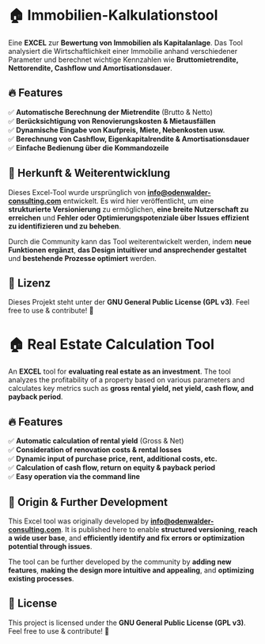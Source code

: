 # 🏠 Immobilien-Kalkulationstool

Eine **EXCEL** zur **Bewertung von Immobilien als Kapitalanlage**. Das Tool analysiert die Wirtschaftlichkeit einer Immobilie anhand verschiedener Parameter und berechnet wichtige Kennzahlen wie **Bruttomietrendite, Nettorendite, Cashflow und Amortisationsdauer**.

## 🔥 Features
✅ **Automatische Berechnung der Mietrendite** (Brutto & Netto)  
✅ **Berücksichtigung von Renovierungskosten & Mietausfällen**  
✅ **Dynamische Eingabe von Kaufpreis, Miete, Nebenkosten usw.**  
✅ **Berechnung von Cashflow, Eigenkapitalrendite & Amortisationsdauer**  
✅ **Einfache Bedienung über die Kommandozeile**  

## 📄 Herkunft & Weiterentwicklung
Dieses Excel-Tool wurde ursprünglich von **info@odenwalder-consulting.com** entwickelt. Es wird hier veröffentlicht, um eine **strukturierte Versionierung** zu ermöglichen, **eine breite Nutzerschaft zu erreichen** und **Fehler oder Optimierungspotenziale über Issues effizient zu identifizieren und zu beheben**.

Durch die Community kann das Tool weiterentwickelt werden, indem **neue Funktionen ergänzt**, **das Design intuitiver und ansprechender gestaltet** und **bestehende Prozesse optimiert** werden.

## 📄 Lizenz
Dieses Projekt steht unter der **GNU General Public License (GPL v3)**. Feel free to use & contribute! 🚀


# 🏠 Real Estate Calculation Tool

An **EXCEL** tool for **evaluating real estate as an investment**. The tool analyzes the profitability of a property based on various parameters and calculates key metrics such as **gross rental yield, net yield, cash flow, and payback period**.

## 🔥 Features
✅ **Automatic calculation of rental yield** (Gross & Net)  
✅ **Consideration of renovation costs & rental losses**  
✅ **Dynamic input of purchase price, rent, additional costs, etc.**  
✅ **Calculation of cash flow, return on equity & payback period**  
✅ **Easy operation via the command line**  

## 📄 Origin & Further Development
This Excel tool was originally developed by **info@odenwalder-consulting.com**. It is published here to enable **structured versioning**, **reach a wide user base**, and **efficiently identify and fix errors or optimization potential through issues**.

The tool can be further developed by the community by **adding new features**, **making the design more intuitive and appealing**, and **optimizing existing processes**.

## 📄 License
This project is licensed under the **GNU General Public License (GPL v3)**. Feel free to use & contribute! 🚀
